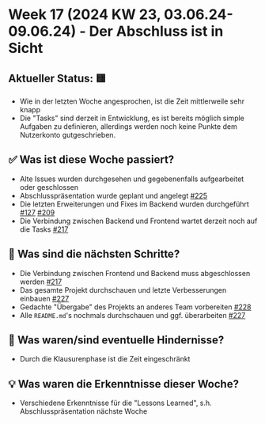 # Week 17 (2024 KW 23, 03.06.24-09.06.24) - Der Abschluss ist in Sicht

## Aktueller Status: 🟨

- Wie in der letzten Woche angesprochen, ist die Zeit mittlerweile sehr knapp
- Die "Tasks" sind derzeit in Entwicklung, es ist bereits möglich simple Aufgaben zu definieren, allerdings werden noch keine Punkte dem Nutzerkonto gutgeschrieben. 

## ✅ Was ist diese Woche passiert?

- Alte Issues wurden durchgesehen und gegebenenfalls aufgearbeitet oder geschlossen
- Abschlusspräsentation wurde geplant und angelegt [#225](https://github.com/SE-TINF22B2/G5-DuoGradus/issues/225)
- Die letzten Erweiterungen und Fixes im Backend wurden durchgeführt [#127](https://github.com/SE-TINF22B2/G5-DuoGradus/issues/127) [#209](https://github.com/SE-TINF22B2/G5-DuoGradus/issues/209)
- Die Verbindung zwischen Backend und Frontend wartet derzeit noch auf die Tasks  [#217](https://github.com/SE-TINF22B2/G5-DuoGradus/issues/217)

## 👣 Was sind die nächsten Schritte?

- Die Verbindung zwischen Frontend und Backend muss abgeschlossen werden [#217](https://github.com/SE-TINF22B2/G5-DuoGradus/issues/217)
- Das gesamte Projekt durchschauen und letzte Verbesserungen einbauen [#227](https://github.com/SE-TINF22B2/G5-DuoGradus/issues/227)
- Gedachte "Übergabe" des Projekts an anderes Team vorbereiten [#228](https://github.com/SE-TINF22B2/G5-DuoGradus/issues/228)
- Alle `README.md`'s nochmals durchschauen und ggf. überarbeiten [#227](https://github.com/SE-TINF22B2/G5-DuoGradus/issues/227)

## 🤺 Was waren/sind eventuelle Hindernisse?

- Durch die Klausurenphase ist die Zeit eingeschränkt

## 💡 Was waren die Erkenntnisse dieser Woche?

- Verschiedene Erkenntnisse für die "Lessons Learned", s.h. Abschlusspräsentation nächste Woche
